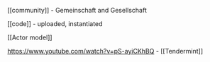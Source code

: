 [[community]] - Gemeinschaft and Gesellschaft

[[code]] - uploaded, instantiated

[[Actor model]] 


https://www.youtube.com/watch?v=pS-ayiCKhBQ - [[Tendermint]]